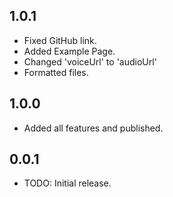 ## 1.0.1
* Fixed GitHub link.
* Added Example Page.
* Changed 'voiceUrl' to 'audioUrl'
* Formatted files.

## 1.0.0
* Added all features and published.

## 0.0.1

* TODO: Initial release.
